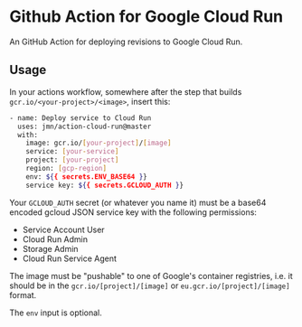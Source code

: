 # Github Action for Google Cloud Run

An GitHub Action for deploying revisions to Google Cloud Run.

## Usage

In your actions workflow, somewhere after the step that builds
`gcr.io/<your-project>/<image>`, insert this:

```bash
- name: Deploy service to Cloud Run
  uses: jmn/action-cloud-run@master
  with:
    image: gcr.io/[your-project]/[image]
    service: [your-service]
    project: [your-project]
    region: [gcp-region]
    env: ${{ secrets.ENV_BASE64 }}
    service key: ${{ secrets.GCLOUD_AUTH }}
```

Your `GCLOUD_AUTH` secret (or whatever you name it) must be a base64 encoded
gcloud JSON service key with the following permissions:
- Service Account User
- Cloud Run Admin
- Storage Admin
- Cloud Run Service Agent

The image must be "pushable" to one of Google's container registries, i.e. it
should be in the `gcr.io/[project]/[image]` or `eu.gcr.io/[project]/[image]`
format.

The `env` input is optional.
